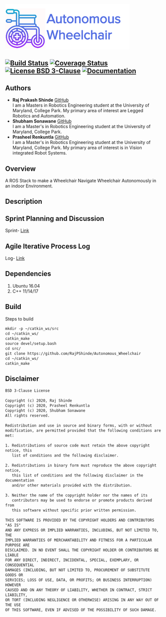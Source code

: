 <img src="logo.png"/>

[![Build Status](https://travis-ci.org/RajPShinde/Autonomous_Wheelchair.svg?branch=master)](https://travis-ci.org/RajPShinde/Autonomous_Wheelchair)
[![Coverage Status](https://coveralls.io/repos/github/RajPShinde/Autonomous_Wheelchair/badge.svg?branch=master&service=github)](https://coveralls.io/github/RajPShinde/Autonomous_Wheelchair?branch=master&service=github)
[![License BSD 3-Clause](https://img.shields.io/badge/License-BSD%203--Clause-blue.svg)](https://github.com/RajPShinde/Autonomous_Wheelchair/blob/master/LICENSE)
[![Documentation](https://img.shields.io/badge/docs-unknown-lightgrey)](https://github.com/RajPShinde/Autonomous_Wheelchair/docs)
---

## Authors

* **Raj Prakash Shinde** [GitHub](https://github.com/RajPShinde)
<br>I am a Masters in Robotics Engineering student at the University of Maryland, College Park. My primary area of interest are Legged Robotics and Automation. 
* **Shubham Sonawane** [GitHub](https://github.com/shubham1925)
<br>I am a Master's in Robotics Engineering student at the University of Maryland, College Park.
* **Prasheel Renkuntla** [GitHub](https://github.com/Prasheel24)
<br>I am a Master's in Robotics Engineering student at the University of Maryland, College Park. My primary area of interest is in Vision integrated Robot Systems.

## Overview
A ROS Stack to make a Wheelchair Navigate Wheelchair Autonomously in an indoor Environment.

## Description

## Sprint Planning and Discussion
Sprint- [Link](https://docs.google.com/document/d/1YxuiONLKsmspN5a6GJSREl9pPx3vZLULn2Mh-LnGHLA/edit?usp=sharing)

## Agile Iterative Process Log
Log- [Link](https://docs.google.com/spreadsheets/d/16jTj_WTD0Le5l6ijkAiI3PhKVDuv9GQzufeO_Imgy9o/edit?usp=sharing)

## Dependencies
1. Ubuntu 16.04
2. C++ 11/14/17

## Build
Steps to build
```
mkdir -p ~/catkin_ws/src
cd ~/catkin_ws/
catkin_make
source devel/setup.bash
cd src/
git clone https://github.com/RajPShinde/Autonomous_Wheelchair
cd ~/catkin_ws/
catkin_make
```

## Disclaimer
```
BSD 3-Clause License

Copyright (c) 2020, Raj Shinde
Copyright (c) 2020, Prasheel Renkuntla
Copyright (c) 2020, Shubham Sonawane
All rights reserved.

Redistribution and use in source and binary forms, with or without
modification, are permitted provided that the following conditions are met:

1. Redistributions of source code must retain the above copyright notice, this
   list of conditions and the following disclaimer.

2. Redistributions in binary form must reproduce the above copyright notice,
   this list of conditions and the following disclaimer in the documentation
   and/or other materials provided with the distribution.

3. Neither the name of the copyright holder nor the names of its
   contributors may be used to endorse or promote products derived from
   this software without specific prior written permission.

THIS SOFTWARE IS PROVIDED BY THE COPYRIGHT HOLDERS AND CONTRIBUTORS "AS IS"
AND ANY EXPRESS OR IMPLIED WARRANTIES, INCLUDING, BUT NOT LIMITED TO, THE
IMPLIED WARRANTIES OF MERCHANTABILITY AND FITNESS FOR A PARTICULAR PURPOSE ARE
DISCLAIMED. IN NO EVENT SHALL THE COPYRIGHT HOLDER OR CONTRIBUTORS BE LIABLE
FOR ANY DIRECT, INDIRECT, INCIDENTAL, SPECIAL, EXEMPLARY, OR CONSEQUENTIAL
DAMAGES (INCLUDING, BUT NOT LIMITED TO, PROCUREMENT OF SUBSTITUTE GOODS OR
SERVICES; LOSS OF USE, DATA, OR PROFITS; OR BUSINESS INTERRUPTION) HOWEVER
CAUSED AND ON ANY THEORY OF LIABILITY, WHETHER IN CONTRACT, STRICT LIABILITY,
OR TORT (INCLUDING NEGLIGENCE OR OTHERWISE) ARISING IN ANY WAY OUT OF THE USE
OF THIS SOFTWARE, EVEN IF ADVISED OF THE POSSIBILITY OF SUCH DAMAGE.
```
